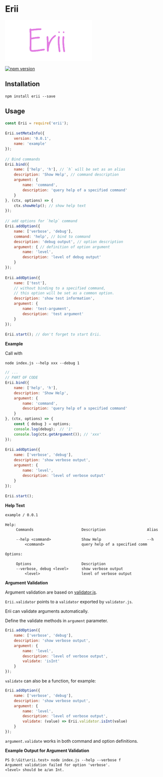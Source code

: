 # Erii

![](./logo.png)

[![npm version](https://badge.fury.io/js/erii.svg)](https://badge.fury.io/js/erii)

## Installation
`npm install erii --save`
## Usage

```JavaScript
const Erii = require('erii');

Erii.setMetaInfo({
    version: '0.0.1',
    name: 'example'
});

// Bind commands
Erii.bind({
    name: ['help', 'h'], // `h` will be set as an alias
    description: 'Show Help', // command description
    argument: {
        name: 'command',
        description: 'query help of a specified command'
    }
}, (ctx, options) => {
    ctx.showHelp(); // show help text
});

// add options for `help` command
Erii.addOption({
    name: ['verbose', 'debug'], 
    command: 'help', // bind to command
    description: 'debug output', // option description
    argument: { // definition of option argument
        name: 'level',
        description: 'level of debug output'
    }
});

Erii.addOption({
    name: ['test'],
    // without binding to a specified command,
    // this option will be set as a common option.
    description: 'show test information',
    argument: {
        name: 'test-argument',
        description: 'test argument'
    }
});

Erii.start(); // don't forget to start Erii.
```

**Example**

Call with 

`node index.js --help xxx --debug 1`

```Javascript
// ...
// PART OF CODE
Erii.bind({
    name: ['help', 'h'], 
    description: 'Show Help',
    argument: {
        name: 'command',
        description: 'query help of a specified command'
    }
}, (ctx, options) => {
    const { debug } = options;
    console.log(debug);  // '1'
    console.log(ctx.getArgument()); // 'xxx'
});

Erii.addOption({
    name: ['verbose', 'debug'],
    description: 'show verbose output',
    argument: {
        name: 'level',
        description: 'level of verbose output'
    }
});

Erii.start();
```


**Help Text**
```
example / 0.0.1

Help:
     Commands                      Description                   Alias

     --help <command>              Show Help                     --h
         <command>                 query help of a specified comm

Options:

     Options                       Description
     --verbose, debug <level>      show verbose output
         <level>                   level of verbose output
```

**Argument Validation**

Argument validation are based on [validator.js](https://github.com/chriso/validator.js/).

`Erii.validator` points to a `validator` exported by `validator.js`.

Erii can validate arguments automatically.

Define the validate methods in `argument` parameter.

```JavaScript
Erii.addOption({
    name: ['verbose', 'debug'],
    description: 'show verbose output',
    argument: {
        name: 'level',
        description: 'level of verbose output',
        validate: 'isInt'
    }
});
```

`validate` can also be a function, for example:

```JavaScript
Erii.addOption({
    name: ['verbose', 'debug'],
    description: 'show verbose output',
    argument: {
        name: 'level',
        description: 'level of verbose output',
        validate: (value) => Erii.validator.isInt(value)
    }
});
```

`argument.validate` works in both command and option definitions.

**Example Output for Argument Validation**

```
PS D:\Git\erii.test> node index.js --help --verbose f
Argument validation failed for option 'verbose'.
<level> should be a/an Int.
```
